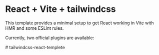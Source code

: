 # React + Vite + tailwindcss

This template provides a minimal setup to get React working in Vite with HMR and some ESLint rules.


Currently, two official plugins are available:


#   t a i l w i n d c s s - r e a c t - t e m p l e t e 
 
 
